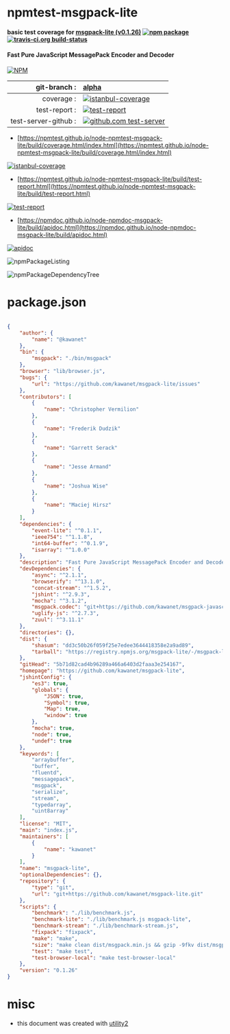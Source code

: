 # npmtest-msgpack-lite

#### basic test coverage for  [msgpack-lite (v0.1.26)](https://github.com/kawanet/msgpack-lite)  [![npm package](https://img.shields.io/npm/v/npmtest-msgpack-lite.svg?style=flat-square)](https://www.npmjs.org/package/npmtest-msgpack-lite) [![travis-ci.org build-status](https://api.travis-ci.org/npmtest/node-npmtest-msgpack-lite.svg)](https://travis-ci.org/npmtest/node-npmtest-msgpack-lite)

#### Fast Pure JavaScript MessagePack Encoder and Decoder

[![NPM](https://nodei.co/npm/msgpack-lite.png?downloads=true&downloadRank=true&stars=true)](https://www.npmjs.com/package/msgpack-lite)

| git-branch : | [alpha](https://github.com/npmtest/node-npmtest-msgpack-lite/tree/alpha)|
|--:|:--|
| coverage : | [![istanbul-coverage](https://npmtest.github.io/node-npmtest-msgpack-lite/build/coverage.badge.svg)](https://npmtest.github.io/node-npmtest-msgpack-lite/build/coverage.html/index.html)|
| test-report : | [![test-report](https://npmtest.github.io/node-npmtest-msgpack-lite/build/test-report.badge.svg)](https://npmtest.github.io/node-npmtest-msgpack-lite/build/test-report.html)|
| test-server-github : | [![github.com test-server](https://npmtest.github.io/node-npmtest-msgpack-lite/GitHub-Mark-32px.png)](https://npmtest.github.io/node-npmtest-msgpack-lite/build/app/index.html) | | build-artifacts : | [![build-artifacts](https://npmtest.github.io/node-npmtest-msgpack-lite/glyphicons_144_folder_open.png)](https://github.com/npmtest/node-npmtest-msgpack-lite/tree/gh-pages/build)|

- [https://npmtest.github.io/node-npmtest-msgpack-lite/build/coverage.html/index.html](https://npmtest.github.io/node-npmtest-msgpack-lite/build/coverage.html/index.html)

[![istanbul-coverage](https://npmtest.github.io/node-npmtest-msgpack-lite/build/screenCapture.buildCi.browser.%252Ftmp%252Fbuild%252Fcoverage.lib.html.png)](https://npmtest.github.io/node-npmtest-msgpack-lite/build/coverage.html/index.html)

- [https://npmtest.github.io/node-npmtest-msgpack-lite/build/test-report.html](https://npmtest.github.io/node-npmtest-msgpack-lite/build/test-report.html)

[![test-report](https://npmtest.github.io/node-npmtest-msgpack-lite/build/screenCapture.buildCi.browser.%252Ftmp%252Fbuild%252Ftest-report.html.png)](https://npmtest.github.io/node-npmtest-msgpack-lite/build/test-report.html)

- [https://npmdoc.github.io/node-npmdoc-msgpack-lite/build/apidoc.html](https://npmdoc.github.io/node-npmdoc-msgpack-lite/build/apidoc.html)

[![apidoc](https://npmdoc.github.io/node-npmdoc-msgpack-lite/build/screenCapture.buildCi.browser.%252Ftmp%252Fbuild%252Fapidoc.html.png)](https://npmdoc.github.io/node-npmdoc-msgpack-lite/build/apidoc.html)

![npmPackageListing](https://npmtest.github.io/node-npmtest-msgpack-lite/build/screenCapture.npmPackageListing.svg)

![npmPackageDependencyTree](https://npmtest.github.io/node-npmtest-msgpack-lite/build/screenCapture.npmPackageDependencyTree.svg)



# package.json

```json

{
    "author": {
        "name": "@kawanet"
    },
    "bin": {
        "msgpack": "./bin/msgpack"
    },
    "browser": "lib/browser.js",
    "bugs": {
        "url": "https://github.com/kawanet/msgpack-lite/issues"
    },
    "contributors": [
        {
            "name": "Christopher Vermilion"
        },
        {
            "name": "Frederik Dudzik"
        },
        {
            "name": "Garrett Serack"
        },
        {
            "name": "Jesse Armand"
        },
        {
            "name": "Joshua Wise"
        },
        {
            "name": "Maciej Hirsz"
        }
    ],
    "dependencies": {
        "event-lite": "^0.1.1",
        "ieee754": "^1.1.8",
        "int64-buffer": "^0.1.9",
        "isarray": "^1.0.0"
    },
    "description": "Fast Pure JavaScript MessagePack Encoder and Decoder",
    "devDependencies": {
        "async": "^2.1.1",
        "browserify": "^13.1.0",
        "concat-stream": "^1.5.2",
        "jshint": "^2.9.3",
        "mocha": "^3.1.2",
        "msgpack.codec": "git+https://github.com/kawanet/msgpack-javascript.git#msgpack.codec",
        "uglify-js": "^2.7.3",
        "zuul": "^3.11.1"
    },
    "directories": {},
    "dist": {
        "shasum": "dd3c50b26f059f25e7edee3644418358e2a9ad89",
        "tarball": "https://registry.npmjs.org/msgpack-lite/-/msgpack-lite-0.1.26.tgz"
    },
    "gitHead": "5b71d82cad4b96289a466a6403d2faaa3e254167",
    "homepage": "https://github.com/kawanet/msgpack-lite",
    "jshintConfig": {
        "es3": true,
        "globals": {
            "JSON": true,
            "Symbol": true,
            "Map": true,
            "window": true
        },
        "mocha": true,
        "node": true,
        "undef": true
    },
    "keywords": [
        "arraybuffer",
        "buffer",
        "fluentd",
        "messagepack",
        "msgpack",
        "serialize",
        "stream",
        "typedarray",
        "uint8array"
    ],
    "license": "MIT",
    "main": "index.js",
    "maintainers": [
        {
            "name": "kawanet"
        }
    ],
    "name": "msgpack-lite",
    "optionalDependencies": {},
    "repository": {
        "type": "git",
        "url": "git+https://github.com/kawanet/msgpack-lite.git"
    },
    "scripts": {
        "benchmark": "./lib/benchmark.js",
        "benchmark-lite": "./lib/benchmark.js msgpack-lite",
        "benchmark-stream": "./lib/benchmark-stream.js",
        "fixpack": "fixpack",
        "make": "make",
        "size": "make clean dist/msgpack.min.js && gzip -9fkv dist/msgpack.min.js && ls -l dist",
        "test": "make test",
        "test-browser-local": "make test-browser-local"
    },
    "version": "0.1.26"
}
```



# misc
- this document was created with [utility2](https://github.com/kaizhu256/node-utility2)
